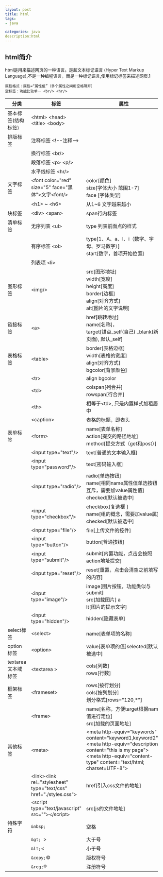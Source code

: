 ```yaml
---
layout: post
title: html
tags:
- java

categories: java
description:html
---
```

## html简介
  html是用来描述网页的一种语言。是超文本标记语言 (Hyper Text Markup Language),不是一种编程语言，而是一种标记语言,使用标记标签来描述网页.1
```
属性格式：属性=“属性值”（多个属性之间用空格隔开）
空标签：功能比较单一 <br/> <hr/>
```
|分类|标签|属性|
|-----|-----|------|
|基本标签(结构标签)|&lt;html&gt; &lt;head&gt; &lt;title&gt; &lt;body&gt;|
|排版标签|注释标签 &lt;!--注释--&gt;|
||换行标签 &lt;br/>|
||段落标签 &lt;p> &lt;p/>||
||水平线标签 &lt;hr/>||
|文字标签|&lt;font color="red" size="5" face="黑体">文字&lt;font/>|color[颜色]<br/>size[字体大小 范围1-7]<br/>face [字体类型]|
||&lt;h1> ~ &lt;h6>|从1~6 文字越来越小|
|块标签|&lt;div>     &lt;span>|span行内标签||
|清单标签|无序列表 &lt;ul>|type 列表前面点的样式|
||有序标签 &lt;ol>|type[1、A、a、I、i（数字、字母、罗马数字）]<br/>start[数字，首项开始位置]|
||列表项 &lt;li>||
|图形标签|&lt;img/>|src[图形地址] <br/>width[宽度] <br/>height[高度] <br/>border[边框] <br/>align[对齐方式] <br/>alt[图片的文字说明]|
|链接标签|&lt;a>|href[跳转地址] <br/>name[名称]，<br/>target[锚点_self(自己) _blank(新页面), 默认_self]|
|表格标签|&lt;table>|border[表格边框] <br/>width[表格的宽度] <br/>align[对齐方式] <br/>bgcolor[背景颜色] |
||&lt;tr>| align bgcolor|
||&lt;td>|colspan[列合并] <br/>rowspan[行合并]|
||&lt;th>|相等于&lt;td>, 只是内置样式加粗居中|
||&lt;caption>|表格的标题，即表头|
|表单标签|&lt;form>|name[表单名称]  <br/>action[提交的路径地址]  <br/>method[提交方式（get和post）]|
||&lt;input type="text"/>|text[普通的文本输入框]|
||&lt;input type="password"/>|text[密码输入框]|
||&lt;input type="radio"/>|radio[单选按钮] <br/>name[相同name属性值单选按钮互斥，需要加value属性值]<br/>checked[默认被选中]|
||&lt;input type="checkbox"/>| checkbox[复选框 ]<br/>name[组的概念，需要加value属] checked[默认被选中]|
||&lt;input type="file"/>| file[上传文件的控件]|
||&lt;input type="button"/>| button[普通按钮]|
||&lt;input type="submit"/>| submit[内置功能，点击会按照action地址提交]|
||&lt;input type="reset"/>| reset[重置，点击会清空之前填写的内容]|
||&lt;input type="image"/>| image[图片按钮，功能类似与submit] <br/>src[加载图片] a<br/>lt[图片的提示文字]|
||&lt;input type="hidden"/>| hidden[隐藏表单]|
|select标签|&lt;select>|name[表单项的名称]|
|option标签|&lt;option>|value[表单项的值]selected[默认被选中]|
| textarea文本域标签|&lt;textarea >|cols[列数]<br/>rows[行数]|
|框架标签|&lt;frameset>|rows[按行划分]<br/>cols[按列划分]<br/>划分格式[rows="120,*"]|
|| &lt;frame>|name[名称，方便target根据name值进行定位]<br/>src[加载的页面地址]|
|其他标签|&lt;meta>|&lt;meta http-equiv="keywords" content="keyword1,keyword2"> <br/>&lt;meta http-equiv="description" content="this is my page"><br/>&lt;meta http-equiv="content-type" content="text/html; charset=UTF-8">|
||&lt;link>&lt;link rel="stylesheet" type="text/css" href="./styles.css">| href[引入css文件的地址]||
||&lt;script type="text/javascript" src="">&lt;/script>|src[js的文件地址]|
|特殊字符|`&nbsp;`|空格|
||`&gt; `&gt;|大于号|
||`&lt;`&lt;|小于号|
||`&copy;`&copy;|版权符号|
||`&reg;`&reg; |注册符号|
